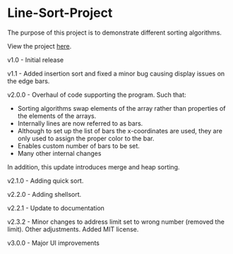 # Line-Sort-Project
The purpose of this project is to demonstrate different sorting algorithms. 

View the project [here](https://okaykenji.github.io/Line-Sort-Project/).

v1.0 - Initial release

v1.1 - Added insertion sort and fixed a minor bug causing display issues on the edge bars.

v2.0.0 - Overhaul of code supporting the program. Such that:
 - Sorting algorithms swap elements of the array rather than properties of the elements of the arrays. 
 - Internally lines are now referred to as bars.
 - Although to set up the list of bars the x-coordinates are used, they are only used to assign the proper color to the bar. 
 - Enables custom number of bars to be set. 
 - Many other internal changes
 
  In addition, this update introduces merge and heap sorting.
  
v2.1.0 - Adding quick sort.

v2.2.0 - Adding shellsort. 

v2.2.1 - Update to documentation

v2.3.2 - Minor changes to address limit set to wrong number (removed the limit). Other adjustments. Added MIT license.

v3.0.0 - Major UI improvements
